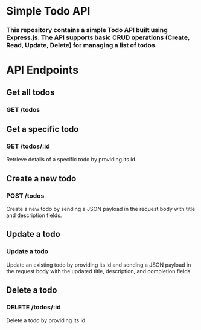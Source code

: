 # Simple Todo API
### This repository contains a simple Todo API built using Express.js. The API supports basic CRUD operations (Create, Read, Update, Delete) for managing a list of todos.

# API Endpoints

## Get all todos
### GET /todos

## Get a specific todo
### GET /todos/:id
Retrieve details of a specific todo by providing its id.

## Create a new todo
### POST /todos
Create a new todo by sending a JSON payload in the request body with title and description fields.

## Update a todo
### Update a todo
Update an existing todo by providing its id and sending a JSON payload in the request body with the updated title, description, and completion fields.

## Delete a todo
### DELETE /todos/:id
Delete a todo by providing its id.

